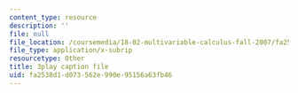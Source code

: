 ```yaml
---
content_type: resource
description: ''
file: null
file_location: /coursemedia/18-02-multivariable-calculus-fall-2007/fa2538d1d073562e990e95156a63fb46_9FLItlbBUPY.vtt
file_type: application/x-subrip
resourcetype: Other
title: 3play caption file
uid: fa2538d1-d073-562e-990e-95156a63fb46
---
```

